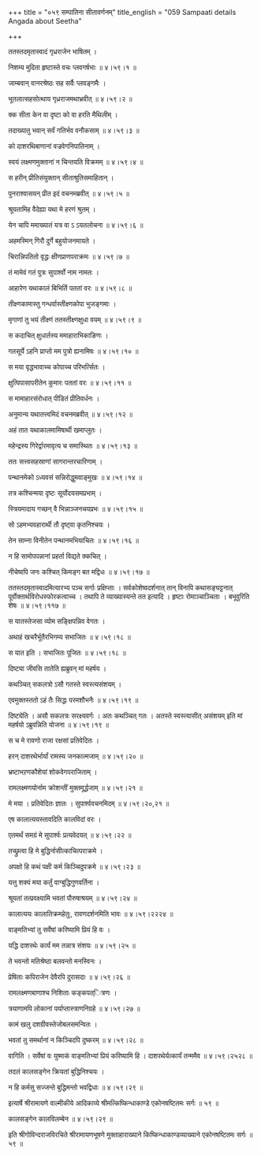 +++
title = "०५९ सम्पातिना सीतावर्णनम्"
title_english = "059 Sampaati details Angada about Seetha"

+++


ततस्तदमृतास्वादं गृध्रराजेन भाषितम् ।  

निशम्य मुदिता हृष्टास्ते वचः प्लवगर्षभाः  ॥  ४।५९।१  ॥   

जाम्बवान् वानरश्रेष्ठः सह सर्वैः प्लवङ्गमैः ।  

भूतलात्सहसोत्थाय गृध्रराजमथाभ्रवीत्  ॥  ४।५९।२  ॥   

क्क सीता केन वा दृष्टा को वा हरति मैथिलीम् ।  

तदाख्यातु भवान् सर्वं गतिर्भव वनौकसाम्  ॥  ४।५९।३  ॥   

को दाशरथिबाणानां वज्रवेगनिपातिनाम् ।  

स्वयं लक्ष्मणमुक्तानां न चिन्तयति विक्रमम्  ॥  ४।५९।४  ॥   

स हरीन् प्रीतिसंयुक्तान् सीताश्रुतिसमाहितान् ।  

पुनराश्वासयन् प्रीत इदं वचनमब्रवीत्  ॥  ४।५९।५  ॥   

श्रूयतामिह वैदेह्या यथा मे हरणं श्रुतम् ।  

येन चापि ममाख्यातं यत्र वा ऽ ऽयतलोचना  ॥  ४।५९।६  ॥   

अहमस्मिन् गिरौ दुर्गे बहुयोजनमायते ।  

चिरान्निपतितो वृद्धः क्षीणप्राणपराक्रमः  ॥  ४।५९।७  ॥   

तं मामेवं गतं पुत्रः सुपार्श्वो नाम नामतः ।  

आहारेण यथाकालं बिभिर्ति पततां वरः  ॥  ४।५९।८  ॥   

तीक्ष्णकामास्तु गन्धर्वास्तीक्ष्णकोपा भुजङ्गमाः ।  

मृगाणां तु भयं तीक्ष्णं ततस्तीक्ष्णक्षुधा वयम्  ॥  ४।५९।९  ॥   

स कदाचित् क्षुधार्तस्य ममाहाराभिकाङिणः ।  

गतसूर्ये ऽहनि प्राप्तो मम पुत्रो ह्यनामिषः  ॥  ४।५९।१०  ॥   

स मया वृद्धभावाच्च कोपाच्च परिभर्त्सितः ।  

क्षुत्पिपासापरीतेन कुमारः पततां वरः  ॥  ४।५९।११  ॥   

स मामाहारसंरोधात् पीडितं प्रीतिवर्धनः ।  

अनुमान्य यथातत्त्वमिदं वचनमब्रवीत्  ॥  ४।५९।१२  ॥   

अहं तात यथाकालमामिषार्थी खमाप्लुतः ।  

महेन्द्रस्य गिरेर्द्वारमावृत्य च समास्थितः  ॥  ४।५९।१३  ॥   

ततः सत्त्वसहस्राणां सागरान्तरचारिणाम् ।  

पन्थानमेको ऽध्यवसं सन्निरोद्धुमवाङ्मुखः  ॥  ४।५९।१४  ॥   

तत्र कश्चिन्मया दृष्टः सूर्योदयसमप्रभाम् ।  

स्त्रियमादाय गच्छन् वै भिन्नाञ्जनचयप्रभः  ॥  ४।५९।१५  ॥   

सो ऽहमभ्यवहारार्थी तौ दृष्ट्वा कृतनिश्चयः ।  

तेन साम्ना विनीतेन पन्थानमभियाचितः  ॥  ४।५९।१६  ॥   

न हि सामोपपन्नानां प्रहर्ता विद्यते क्कचित् ।  

नीचेष्वपि जनः कश्चित् किमङ्ग बत मद्विधः  ॥  ४।५९।१७  ॥   

ततस्तदमृतास्वादमित्यारभ्य पञ्च सर्गाः प्रक्षिप्ताः । सर्वकोशेष्वदर्शनात्
तान् विनापि कथासङ्घट्टनात् पूर्वोक्तार्थविरोधस्फोरकत्वाच्च । तथापि ते
व्याख्यास्यन्ते तत इत्यादि । हृष्टाः रोमाञ्चाञ्चिताः । बभूवुरिति शेषः  ॥ 
४।५९।११७  ॥   

  

स यातस्तेजसा व्योम सङ्क्षिपन्निव वेगतः ।  

अथाहं खचरैर्भूतैरभिगम्य सभाजितः  ॥  ४।५९।१८  ॥   

स यात इति । सभाजितः पूजितः  ॥  ४।५९।१८  ॥   

  

दिष्ट्या जीवसि तातेति ह्यब्रुवन् मां महर्षय ।  

कथञ्चित् सकलत्रो ऽसौ गतस्ते स्वस्त्यसंशयम् ।  

एवमुक्तस्ततो ऽहं तैः सिद्धः परमशौभनैः  ॥  ४।५९।१९  ॥   

दिष्ट्येति । असौ सकलत्रः सरक्ष्यवर्गः । अतः कथञ्चित् गतः । अतस्ते
स्वस्त्यासीत् असंशयम् इति मां महर्षयो ऽब्रुवन्निति योजना  ॥  ४।५९।१९  ॥   

  

स च मे रावणो राजा रक्षसां प्रतिवेदितः ।  

हरन् दाशरथेर्भार्यां रामस्य जनकात्मजाम्  ॥  ४।५९।२०  ॥   

भ्रष्टाभऱणकौशेयां शोकवेगपराजिताम् ।  

रामलक्ष्मणयोर्नाम क्रोशन्तीं मुक्तमूर्द्धजाम्  ॥  ४।५९।२१  ॥   

मे मया । प्रतिवेदितः ज्ञातः । सुपार्श्ववचनमिदम्  ॥  ४।५९।२०,२१  ॥   

  

एष कालात्ययस्तावदिति कालविदां वरः ।  

एतमर्थं समग्रं मे सुपार्श्वः प्रत्यवेदयत्  ॥  ४।५९।२२  ॥   

तच्छ्रुत्वा हि मे बुद्धिर्नासीत्काचित्पराक्रमे ।  

अपक्षो हि कथं पक्षी कर्म किञ्चिदुपक्रमे  ॥  ४।५९।२३  ॥   

यत्तु शक्यं मया कर्तुं वाग्बुद्धिगुणवर्तिना ।  

श्रूयतां तत्प्रवक्ष्यामि भवतां पौरुषाश्रयम्  ॥  ४।५९।२४  ॥   

कालात्ययः कालातिक्रमहेतुः, रावणदर्शनमिति भावः  ॥  ४।५९।२२२४  ॥   

  

वाङ्मतिभ्यां तु सर्वेषां करिष्यामि प्रियं हि वः ।  

यद्धि दाशरथेः कार्यं मम तन्नात्र संशयः  ॥  ४।५९।२५  ॥   

ते भवन्तो मतिश्रेष्ठा बलवन्तो मनस्विनः ।  

प्रेषिताः कपिराजेन देवैरपि दुरासदाः  ॥  ४।५९।२६  ॥   

रामलक्ष्मणबाणाश्च निशिताः कङ्कपत्ित्रणः ।  

त्रयाणामपि लोकानां पर्याप्तास्त्राणनिग्रहे  ॥  ४।५९।२७  ॥   

कामं खलु दशग्रीवस्तेजोबलसमन्वितः ।  

भवतां तु समर्थानां न किञ्चिदपि दुष्करम्  ॥  ४।५९।२८  ॥   

वागिति । सर्वेषां वः युष्माकं वाङ्मतिभ्यां प्रियं करिष्यामि हि ।
दाशरथेर्यत्कार्यं तन्ममैव  ॥  ४।५९।२५२८  ॥   

  

तदलं कालसङ्गेन क्रियतां बुद्धिनिश्चयः ।  

न हि कर्मसु सज्जन्ते बुद्धिमन्तो भवद्विधाः  ॥  ४।५९।२९  ॥   

इत्यार्षे श्रीरामायणे वाल्मीकीये आदिकाव्ये श्रीमत्किष्किन्धाकाण्डे
एकोनषष्टितमः सर्गः  ॥  ५९  ॥   

कालसङ्गेन कालविलम्बेन  ॥  ४।५९।२९  ॥   

इति श्रीगोविन्दराजविरचिते श्रीरामायणभूषणे मुक्ताहाराख्याने
किष्किन्धाकाण्डव्याख्याने एकोनषष्टितमः सर्गः  ॥  ५९  ॥   


